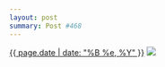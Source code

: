 ```yaml
---
layout: post
summary: Post #468
---
```


<p>
  <time><a href="/468">{{ page.date | date: "%B %e, %Y" }}</a></time>
  <a href="/468"><img src="{{ site.assets_url }}/468-640.jpg" srcset="{{ site.assets_url }}/468-1280.jpg 1280w, {{ site.assets_url }}/468-960.jpg 960w, {{ site.assets_url }}/468-640.jpg 640w, {{ site.assets_url }}/468-320.jpg 320w" sizes="(min-width: 700px) 50vw, calc(100vw - 2rem)" /></a>
</p>
